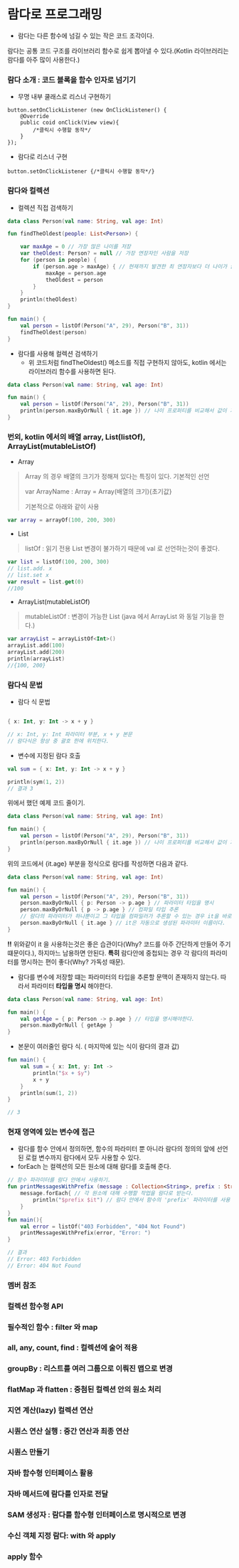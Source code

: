 # 람다로 프로그래밍

- 람다는 다른 함수에 넘길 수 있는 작은 코드 조각이다.

람다는 공통 코드 구조를 라이브러리 함수로 쉽게 뽑아낼 수 있다.(Kotlin 라이브러리는 람다를 아주 많이 사용한다.)

### 람다 소개 : 코드 블록을 함수 인자로 넘기기

- 무명 내부 쿨래스로 리스너 구현하기

~~~
button.setOnClickListener (new OnClickListener() {
    @Override
    public coid onClick(View view){
        /*클릭시 수행할 동작*/
    }
});
~~~

- 람다로 리스너 구현

~~~
button.setOnClickListener {/*클릭시 수행할 동작*/}
~~~

### 람다와 컬렉션

- 컬렉션 직접 검색하기

~~~kotlin
data class Person(val name: String, val age: Int)

fun findTheOldest(people: List<Person>) {

    var maxAge = 0 // 가장 많은 나이를 저장
    var theOldest: Person? = null // 가장 연장자인 사람을 저장
    for (person in people) {
        if (person.age > maxAge) { // 현재까지 발견한 최 연장자보다 더 나이가 많은 사람을 찾으면 최대값을 바꾼다.
            maxAge = person.age
            theOldest = person
        }
    }
    println(theOldest)
}

fun main() {
    val person = listOf(Person("A", 29), Person("B", 31))
    findTheOldest(person)
}
~~~

- 람다를 사용해 컬렉션 검색하기
    - 위 코드처럼 findTheOldest() 메소드를 직접 구현하지 않아도, kotlin 에서는 라이브러리 함수를 사용하면 된다.

~~~kotlin
data class Person(val name: String, val age: Int)

fun main() {
    val person = listOf(Person("A", 29), Person("B", 31))
    println(person.maxByOrNull { it.age }) // 나이 프로퍼티를 비교해서 값이 가장 큰 원소 찾기
}
~~~

### 번외, kotlin 에서의 배열 array, List(listOf), ArrayList(mutableListOf)

- Array

> Array 의 경우 배열의 크기가 정해져 있다는 특징이 있다.
> 기본적인 선언
>
> var ArrayName : Array<T> = Array<T>(배열의 크기){초기값}
>
> 기본적으로 아래와 같이 사용

~~~kotlin
var array = arrayOf(100, 200, 300)
~~~

- List

> listOf : 읽기 전용 List 변경이 불가하기 때문에 val 로 선언하는것이 좋겠다.

~~~kotlin
var list = listOf(100, 200, 300)
// list.add. x
// list.set x
var result = list.get(0)
//100
~~~

- ArrayList(mutableListOf)

> mutableListOf : 변경이 가능한 List (java 에서 ArrayList 와 동일 기능을 한다.)

~~~kotlin
var arrayList = arrayListOf<Int>()
arrayList.add(100)
arrayList.add(200)
println(arrayList)
//{100, 200}
~~~

### 람다식 문법

- 람다 식 문법

~~~kotlin

{ x: Int, y: Int -> x + y }

// x: Int, y: Int 파라미터 부분, x + y 본문
// 람다식은 항상 중 괄호 한에 위치한다.
~~~

- 변수에 지정된 람다 호출

~~~kotlin
val sum = { x: Int, y: Int -> x + y }

println(sym(1, 2))
// 결과 3
~~~

위에서 했던 예제 코드 줄이기.

~~~kotlin
data class Person(val name: String, val age: Int)

fun main() {
    val person = listOf(Person("A", 29), Person("B", 31))
    println(person.maxByOrNull { it.age }) // 나이 프로퍼티를 비교해서 값이 가장 큰 원소 찾기
}
~~~

위의 코드에서 {it.age} 부분을 정식으로 람다를 작성하면 다음과 같다.

~~~kotlin
data class Person(val name: String, val age: Int)

fun main() {
    val person = listOf(Person("A", 29), Person("B", 31))
    person.maxByOrNull { p: Person -> p.age } // 파라미터 타입을 명시
    person.maxByOrNull { p -> p.age } // 컴파일 타입 추론
    // 람다의 파라미터가 하나뿐이고 그 타입을 컴파일러가 추론할 수 있는 경우 it을 바로 쓸 수 있다.
    person.maxByOrNull { it.age } // it은 자동으로 생성된 파라미터 이름이다.
}
~~~

**!!** 위와같이 it 을 사용하는것은 좋은 습관이다(Why? 코드를 아주 간단하게 만들어 주기 떄문이다.), 하지마느 남용하면 안된다. **특히** 람다안에 중첩되는 경우 각 람다의 파라미터를 명시하는 편이
좋다(Why? 가독성 때문).

- 람다를 변수에 저장할 떄는 파라미터의 타입을 추론할 문맥이 존재하지 않는다. 따라서 파라미터 **타입을 명시** 해야한다.

~~~kotlin
data class Person(val name: String, val age: Int)

fun main() {
    val getAge = { p: Person -> p.age } // 타입을 명시해야한다.
    person.maxByOrNull { getAge }
}
~~~

- 본문이 여러줄인 람다 식. ( 마지막에 있는 식이 람다의 결과 값)

~~~kotlin
fun main() {
    val sum = { x: Int, y: Int ->
        println("$x + $y")
        x + y
    }
    println(sum(1, 2))
}

// 3
~~~

### 현재 영역에 있는 변수에 접근
- 람다를 함수 안에서 정의하면, 함수의 파라미터 뿐 아니라 람다의 정의의 앞에 선언된 로컬 변수까지 람다에서 모두 사용할 수 있다.
- forEach 는 컬렉션의 모든 원소에 대해 람다를 호출해 준다.
~~~kotlin
// 함수 파라미터를 람다 안에서 사용하기.
fun printMessagesWithPrefix (message : Collection<String>, prefix : String){
    message.forEach{ // 각 원소에 대해 수행할 작업을 람다로 받는다.
        println("$prefix $it") // 람다 안에서 함수의 'prefix' 파라미터를 사용
    }
}
fun main(){
    val error = listOf("403 Forbidden", "404 Not Found")
    printMessagesWithPrefix(error, "Error: ")
}

// 결과
// Error: 403 Forbidden
// Error: 404 Not Found
~~~

### 멤버 참조

### 컬렉션 함수형 API

### 필수적인 함수 : filter 와 map

### all, any, count, find : 컬렉션에 술어 적용

### groupBy : 리스트를 여러 그룹으로 이뤄진 맵으로 변경

### flatMap 과 flatten : 중첨된 컬렉션 안의 원소 처리

### 지연 계산(lazy) 컬렉션 연산

### 시퀀스 연산 실행 : 중간 연산과 최종 연산

### 시퀀스 만들기

### 자바 함수형 인터페이스 활용

### 자바 메서드에 람다를 인자로 전달

### SAM 생성자 : 람다를 함수형 인터페이스로 명시적으로 변경

### 수신 객체 지정 람다: with 와 apply

### apply 함수